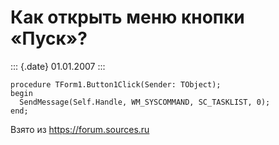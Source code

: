 Как открыть меню кнопки «Пуск»?
===============================

::: {.date}
01.01.2007
:::

    procedure TForm1.Button1Click(Sender: TObject); 
    begin 
      SendMessage(Self.Handle, WM_SYSCOMMAND, SC_TASKLIST, 0); 
    end;

Взято из <https://forum.sources.ru>
